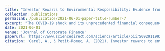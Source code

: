 ```yaml
---
title: "Investor Rewards to Environmental Responsibility: Evidence from the COVID-19 Crisis"
collection: publications
permalink: /publication/2021-06-01-paper-title-number-7
excerpt: "The COVID-19 shock and its unprecedented financial consequences have brought about vast uncertainty concerning the future of climate actions. We study the cross-section of stock returns during the COVID-19 shock to explore investors' views and expectations about environmental issues. The results show that firms with responsible strategies on environmental issues experience better stock returns. This effect is mainly driven by initiatives addressing climate change (e.g., reduction of environmental emissions and energy use), is more pronounced for firms with greater ownership by investors with long-term orientation and is not observed prior to the COVID-19 crisis. Overall, the results indicate that the COVID-19 shock has not distracted investors' attention away from environmental issues but on the contrary led them to reward climate responsibility to a larger extent."
date: 2021-06-01
venue: 'Journal of Corporate Finance'
paperurl: 'https://www.sciencedirect.com/science/article/pii/S0929119921000699?casa_token=qfvTChacLakAAAAA:-4dMoxkpg-ToDyLIksfc5UG2lamuo6sChCvmj0vpc0gNaY9XYieLJFP7aqrc99eEqaDYwSM'
citation: 'Garel, A., & Petit-Romec, A. (2021). Investor rewards to environmental responsibility: Evidence from the COVID-19 crisis. Journal of Corporate Finance, 68, 101948.'
---
```

